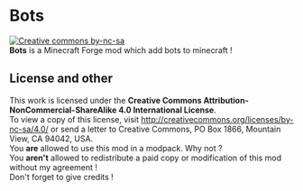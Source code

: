 # Bots
[![Creative commons by-nc-sa](https://licensebuttons.net/l/by-nc-sa/4.0/88x31.png)](http://creativecommons.org/licenses/by-nc-sa/4.0/)  
**Bots** is a Minecraft Forge mod which add bots to minecraft !  
## License and other  
This work is licensed under the **Creative Commons Attribution-NonCommercial-ShareAlike 4.0 International License**.  
To view a copy of this license, visit http://creativecommons.org/licenses/by-nc-sa/4.0/ or send a letter to Creative Commons, PO Box 1866,  Mountain View, CA 94042, USA.  
You **are** allowed to use this mod in a modpack. Why not ?  
You **aren't** allowed to redistribute a paid copy or modification of this mod without my agreement !  
Don't forget to give credits !  